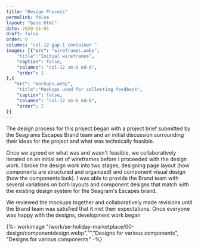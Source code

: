 ```yaml
---
title: "Design Process"
permalink: false
layout: "base.html"
date: 2020-11-01
draft: false
order: 0
columns: "col-12 gap-1 container "
images: [{"src": "wireframes.webp",
    "title":"Initial wireframes",
    "caption": false,
    "columns": "col-12 sm-6 md-6",
    "order": 1
},{
   "src": "mockups.webp",
    "title":"Mockups used for collecting feedback",
    "caption": false,
    "columns": "col-12 sm-6 md-6",
    "order": 2
}]
---
```

<div class="col-12 md-8">

The design process for this project began with a project brief submitted by the Seagrams Escapes Brand team and an initial discussion surrounding their ideas for the project and what was technically feasible.

Once we agreed on what was and wasn't feasible, we collaboratively iterated on an initial set of wireframes before I proceeded with the design work. I broke the design work into two stages, designing page layout (how components are structured and organized) and component visual design (how the components look). I was able to provide the Brand team with several variations on both layouts and component designs that match with the existing design system for the Seagram's Escapes brand. 

We reviewed the mockups together and collaboratively made revisions until the Brand team was satisfied that it met their expectations. Once everyone was happy with the designs, development work began
    
</div>
<div class="col-12 md-4">
{%- workimage  "/work/se-holiday-marketplace/00-design/componentdesign.webp","","Designs for various components", "Designs for various components"  -%}


</div>
